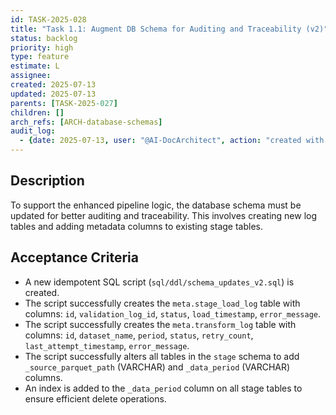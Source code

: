 ```yaml
---
id: TASK-2025-028
title: "Task 1.1: Augment DB Schema for Auditing and Traceability (v2)"
status: backlog
priority: high
type: feature
estimate: L
assignee: 
created: 2025-07-13
updated: 2025-07-13
parents: [TASK-2025-027]
children: []
arch_refs: [ARCH-database-schemas]
audit_log:
  - {date: 2025-07-13, user: "@AI-DocArchitect", action: "created with status backlog"}
---
```

## Description
To support the enhanced pipeline logic, the database schema must be updated for better auditing and traceability. This involves creating new log tables and adding metadata columns to existing stage tables.

## Acceptance Criteria
- A new idempotent SQL script (`sql/ddl/schema_updates_v2.sql`) is created.
- The script successfully creates the `meta.stage_load_log` table with columns: `id`, `validation_log_id`, `status`, `load_timestamp`, `error_message`.
- The script successfully creates the `meta.transform_log` table with columns: `id`, `dataset_name`, `period`, `status`, `retry_count`, `last_attempt_timestamp`, `error_message`.
- The script successfully alters all tables in the `stage` schema to add `_source_parquet_path` (VARCHAR) and `_data_period` (VARCHAR) columns.
- An index is added to the `_data_period` column on all stage tables to ensure efficient delete operations. 
